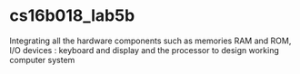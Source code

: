 # cs16b018_lab5b
Integrating all the hardware components such as memories RAM and ROM, I/O devices : keyboard and display and the processor to design working computer system 
